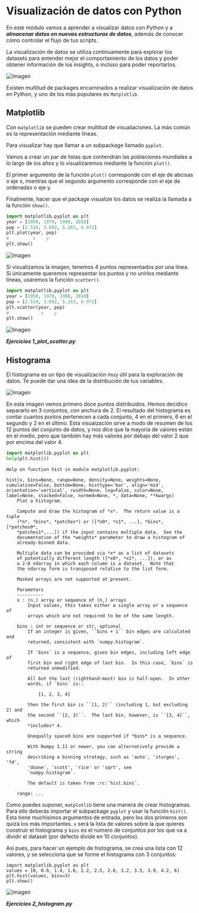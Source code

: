 # Visualización de datos con Python
En este módulo vamos a aprender a visualizar datos con Python y a ***almacenar datos en nuevas estructuras de datos***, además de conocer cómo controlar el flujo de tus scripts.

La visualización de datos se utiliza continuamente para explorar los datasets para entender mejor el comportamiento de los datos y poder obtener información de los insights, o incluso para poder reportarlos.

![Imagen](https://github.com/cbougeno/data_processing_with_python/blob/master/Chapter3_Visualization/resources/images/im_global_visualization.png)

Existen multitud de packages encaminados a realizar visualización de datos en Python, y uno de los más populares es ```Matplotlib```.

## Matplotlib
Con ```matplotlib``` se pueden crear multitud de visualiaciones. La más común es la representación mediante líneas.
 
Para visualizar hay que llamar a un subpackage llamado ```pyplot```.

Vamos a crear un par de listas que contendrán las poblaciones mundiales a lo largo de los años y lo visualizaremos mediante la función ```plot()```.

El primer argumento de la función ```plot()``` corresponde con el eje de abcisas o eje x, mientras que el segundo argumento corresponde con el eje de ordenadas o eje y.

Finalmente, hacer que el package visualize los datos se realiza la llamada a la función ```show()```.

```python
import matplotlib.pyplot as plt
year = [1950, 1979, 1990, 2010]
pop = [2.519, 3.692, 5.263, 6.972]
plt.plot(year, pop)
#         x    y
plt.show()
```

![Imagen](https://github.com/cbougeno/data_processing_with_python/blob/master/Chapter3_Visualization/resources/images/im_year_pop.png)

Si visualizamos la imagen, tenemos 4 puntos representados por una línea. Si únicamente queremos representar los puntos y no unirlos mediante líneas, usaremos la función ```scatter()```.

```python
import matplotlib.pyplot as plt
year = [1950, 1979, 1990, 2010]
pop = [2.519, 3.692, 5.263, 6.972]
plt.scatter(year, pop)
#            x    y
plt.show()
```

![Imagen](https://github.com/cbougeno/data_processing_with_python/blob/master/Chapter3_Visualization/resources/images/im_year_pop_scatter.png)

***Ejercicios 1_plot_scatter.py***

## Histograma
El histograma es un tipo de visualización muy útil para la exploración de datos. Te puede dar una idea de la distribución de tus variables.

![Imagen](https://github.com/cbougeno/data_processing_with_python/blob/master/Chapter3_Visualization/resources/images/im_distribution.png)

En esta imagen vemos primero doce puntos distribuidos. Hemos decidico separarlo en 3 conjuntos, con anchura de 2. El resultado del histograma es contar cuantos puntos pertenecen a cada conjunto, 4 en el primero, 6 en el segundo y 2 en el último. Esta visuaización sirve a modo de resumen de los 12 puntos del conjunto de datos, y nos dice que la mayoria de valores están en el medio, pero que también hay más valores por debajo del valor 2 que por encima del valor 4.

```python
import matplotlib.pyplot as plt
help(plt.hist())
```

```
Help on function hist in module matplotlib.pyplot:

hist(x, bins=None, range=None, density=None, weights=None, cumulative=False, bottom=None, histtype='bar', align='mid', orientation='vertical', rwidth=None, log=False, color=None, label=None, stacked=False, normed=None, *, data=None, **kwargs)
    Plot a histogram.
    
    Compute and draw the histogram of *x*.  The return value is a tuple
    (*n*, *bins*, *patches*) or ([*n0*, *n1*, ...], *bins*, [*patches0*,
    *patches1*,...]) if the input contains multiple data.  See the
    documentation of the *weights* parameter to draw a histogram of
    already-binned data.
    
    Multiple data can be provided via *x* as a list of datasets
    of potentially different length ([*x0*, *x1*, ...]), or as
    a 2-D ndarray in which each column is a dataset.  Note that
    the ndarray form is transposed relative to the list form.
    
    Masked arrays are not supported at present.
   
    Parameters
    ----------
    x : (n,) array or sequence of (n,) arrays
        Input values, this takes either a single array or a sequence of
        arrays which are not required to be of the same length.
    
    bins : int or sequence or str, optional
        If an integer is given, ``bins + 1`` bin edges are calculated and
        returned, consistent with `numpy.histogram`.
    
        If `bins` is a sequence, gives bin edges, including left edge of
        first bin and right edge of last bin.  In this case, `bins` is
        returned unmodified.
    
        All but the last (righthand-most) bin is half-open.  In other
        words, if `bins` is::
    
            [1, 2, 3, 4]
    
        then the first bin is ``[1, 2)`` (including 1, but excluding 2) and
        the second ``[2, 3)``.  The last bin, however, is ``[3, 4]``, which
        *includes* 4.
    
        Unequally spaced bins are supported if *bins* is a sequence.
    
        With Numpy 1.11 or newer, you can alternatively provide a string
        describing a binning strategy, such as 'auto', 'sturges', 'fd',
        'doane', 'scott', 'rice' or 'sqrt', see
        `numpy.histogram`.
    
        The default is taken from :rc:`hist.bins`.
    
    range: ...
```

Como puedes suponer, ```matplotlib``` tiene una manera de crear histogramas. Para ello deberás importar el subpackage ```pyplot``` y usar la 
función ```hist()```. Esta tiene muchísimos argumentos de entrada, pero los dos primeros son quizá los más importantes. ```x``` será la lista de valores sobre la que quieres construir el histograma y ```bins``` es el número de conjuntos por los que va a dividir el dataset (por defecto divide en 10 conjuntos).

Así pues, para hacer un ejemplo de histograma, se crea una lista con 12 valores, y se selecciona que se forme el histograma con 3 conjuntos:
```
import matplotlib.pyplot as plt
values = [0, 0.6, 1.4, 1.6, 2.2, 2.5, 2.6, 3.2, 3.5, 3.9, 4.2, 6]
plt.hist(values, bins=3)
plt.show()
```

![Imagen](https://github.com/cbougeno/data_processing_with_python/blob/master/Chapter3_Visualization/resources/images/im_histogram.png)

***Ejercicios 2_histogram.py***
